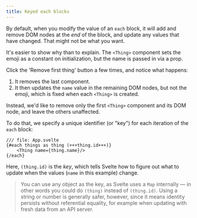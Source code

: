 ```yaml
---
title: Keyed each blocks
---
```


By default, when you modify the value of an `each` block, it will add and remove DOM nodes at the _end_ of the block, and update any values that have changed. That might not be what you want.

It's easier to show why than to explain. The `<Thing>` component sets the emoji as a constant on initialization, but the name is passed in via a prop.

Click the 'Remove first thing' button a few times, and notice what happens:

1. It removes the last component.
2. It then updates the `name` value in the remaining DOM nodes, but not the emoji, which is fixed when each `<Thing>` is created.

Instead, we'd like to remove only the first `<Thing>` component and its DOM node, and leave the others unaffected.

To do that, we specify a unique identifier (or "key") for each iteration of the `each` block:

```svelte
/// file: App.svelte
{#each things as thing (+++thing.id+++)}
	<Thing name={thing.name}/>
{/each}
```

Here, `(thing.id)` is the _key_, which tells Svelte how to figure out what to update when the values (`name` in this example) change.

> You can use any object as the key, as Svelte uses a `Map` internally — in other words you could do `(thing)` instead of `(thing.id)`. Using a string or number is generally safer, however, since it means identity persists without referential equality, for example when updating with fresh data from an API server.
